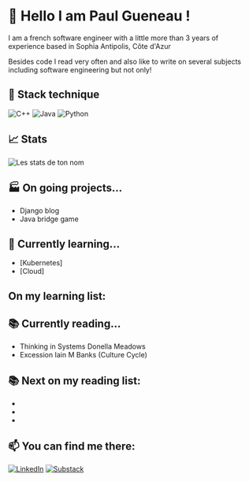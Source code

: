 # 👋 Hello I am Paul Gueneau !

I am a french software engineer with a little more than 3 years of experience based in Sophia Antipolis, Côte d'Azur 

Besides code I read very often and also like to write on several subjects including software engineering but not only! 

## 🚀 Stack technique

![C++](https://img.shields.io/badge/c++-%2300599C.svg?style=for-the-badge&logo=c%2B%2B&logoColor=white)
![Java](https://img.shields.io/badge/java-%23ED8B00.svg?style=for-the-badge&logo=openjdk&logoColor=white)
![Python](https://img.shields.io/badge/python-3670A0?style=for-the-badge&logo=python&logoColor=ffdd54)


## 📈 Stats 

![Les stats de ton nom](https://github-readme-stats.vercel.app/api?username=TON-USERNAME&show_icons=true&theme=tokyonight)

## 🏭 On going projects...
- Django blog
- Java bridge game 

## 🌱 Currently learning...

- [Kubernetes]
- [Cloud]

## On my learning list: 

## 📚 Currently reading... 

- Thinking in Systems Donella Meadows
- Excession Iain M Banks (Culture Cycle)
  
## 📚 Next on my reading list: 
-
-
-

## 📫 You can find me there: 

[![LinkedIn](https://img.shields.io/badge/-LinkedIn-blue?style=flat&logo=linkedin&logoColor=white)](https://linkedin.com/in/tonprofil)
[![Substack](https://img.shields.io/badge/Substack-%23006f5c.svg?style=for-the-badge&logo=substack&logoColor=FF6719)](https://substack.com/@paul880906?utm_source=user-menu)


